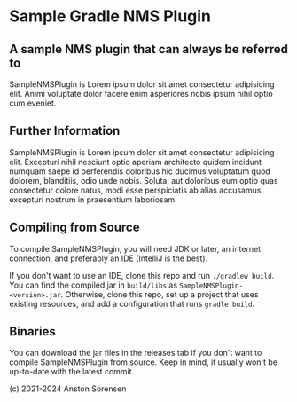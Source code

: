 Sample Gradle NMS Plugin
==========
A sample NMS plugin that can always be referred to
--------------------------------------------------

SampleNMSPlugin is Lorem ipsum dolor sit amet consectetur adipisicing elit. Animi voluptate dolor facere enim
asperiores nobis ipsum nihil optio cum eveniet.

Further Information
-----------
SampleNMSPlugin is Lorem ipsum dolor sit amet consectetur adipisicing elit. Excepturi nihil nesciunt optio aperiam
architecto quidem incidunt numquam saepe id perferendis doloribus hic ducimus voluptatum quod dolorem, blanditiis, odio
unde nobis. Soluta, aut doloribus eum optio quas consectetur dolore natus, modi esse perspiciatis ab alias accusamus
excepturi nostrum in praesentium laboriosam.

Compiling from Source
------
To compile SampleNMSPlugin, you will need JDK <version> or later, an internet connection, and preferably an IDE (IntelliJ
is the best).

If you don't want to use an IDE, clone this repo and run `./gradlew build`. You can find the compiled jar in `build/libs`
as `SampleNMSPlugin-<version>.jar`. Otherwise, clone this repo, set up a project that uses existing resources, and add a configuration that runs `gradle build`.

Binaries
------
You can download the jar files in the releases tab if you don't want to compile SampleNMSPlugin from source. Keep in
mind, it usually won't be up-to-date with the latest commit.

(c) 2021-2024 Anston Sorensen
